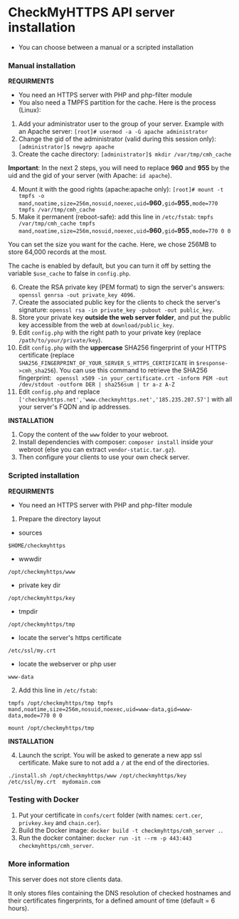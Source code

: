 # CheckMyHTTPS API server installation

* You can choose between a manual or a scripted installation

### Manual installation

**REQUIRMENTS**

* You need an HTTPS server with PHP and php-filter module
* You also need a TMPFS partition for the cache. Here is the process (Linux):
1. Add your administrator user to the group of your server. Example with an Apache server: `[root]# usermod -a -G apache administrator`
2. Change the gid of the administrator (valid during this session only): `[administrator]$ newgrp apache`
3. Create the cache directory: `[administrator]$ mkdir /var/tmp/cmh_cache`

**Important**: In the next 2 steps, you will need to replace **960** and **955** by the uid and the gid of your server (with Apache: `id apache`).

4. Mount it with the good rights (apache:apache only): `[root]# mount -t tmpfs -o mand,noatime,size=256m,nosuid,noexec,uid=`**960**`,gid=`**955**`,mode=770 tmpfs /var/tmp/cmh_cache`
5. Make it permanent (reboot-safe): add this line in `/etc/fstab`: `tmpfs /var/tmp/cmh_cache tmpfs mand,noatime,size=256m,nosuid,noexec,uid=`**960**`,gid=`**955**`,mode=770 0 0`

You can set the size you want for the cache. Here, we chose 256MB to store 64,000 records at the most.

The cache is enabled by default, but you can turn it off by setting the variable `$use_cache` to false in `config.php`.

6. Create the RSA private key (PEM format) to sign the server's answers: `openssl genrsa -out private_key 4096`.
7. Create the associated public key for the clients to check the server's signature: `openssl rsa -in private_key -pubout -out public_key`.
8. Store your private key **outside the web server folder**, and put the public key accessible from the web at `download/public_key`.
9. Edit `config.php` with the right path to your private key (replace `/path/to/your/private/key`).
10. Edit `config.php` with the **uppercase** SHA256 fingerprint of your HTTPS certificate (replace `SHA256_FINGERPRINT_OF_YOUR_SERVER_S_HTTPS_CERTIFICATE` in `$response->cmh_sha256`). You can use this command to retrieve the SHA256 fingerprint: ` openssl x509 -in your_certificate.crt -inform PEM -out /dev/stdout -outform DER | sha256sum | tr a-z A-Z`
11. Edit `config.php` and replace `['checkmyhttps.net','www.checkmyhttps.net','185.235.207.57']` with all your server's FQDN and ip addresses.

**INSTALLATION**

1. Copy the content of the `www` folder to your webroot.
2. Install dependencies with composer: `composer install` inside your webroot (else you can extract `vendor-static.tar.gz`).
3. Then configure your clients to use your own check server.


### Scripted installation

**REQUIRMENTS**

* You need an HTTPS server with PHP and php-filter module

1. Prepare the directory layout
- sources
```
$HOME/checkmyhttps
```
- wwwdir 
```
/opt/checkmyhttps/www
```
- private key dir
```
/opt/checkmyhttps/key
```
- tmpdir
```
/opt/checkmyhttps/tmp
```
- locate the server's https certificate
```
/etc/ssl/my.crt
```
- locate the webserver or php user
```
www-data
```

2. Add this line in `/etc/fstab`: 

`tmpfs /opt/checkmyhttps/tmp tmpfs mand,noatime,size=256m,nosuid,noexec,uid=www-data,gid=www-data,mode=770 0 0`

`mount /opt/checkmyhttps/tmp`

**INSTALLATION**

4. Launch the script. You will be asked to generate a new app ssl certificate. Make sure to not add a `/` at the end of the directories.

`./install.sh /opt/checkmyhttps/www /opt/checkmyhttps/key /etc/ssl/my.crt  mydomain.com`


### Testing with Docker

1. Put your certificate in `confs/cert` folder (with names: `cert.cer`, `privkey.key` and `chain.cer`).
2. Build the Docker image: `docker build -t checkmyhttps/cmh_server .`.
3. Run the docker container: `docker run -it --rm -p 443:443 checkmyhttps/cmh_server`.


### More information

This server does not store clients data.

It only stores files containing the DNS resolution of checked hostnames and their certificates fingerprints, for a defined amount of time (default = 6 hours).
